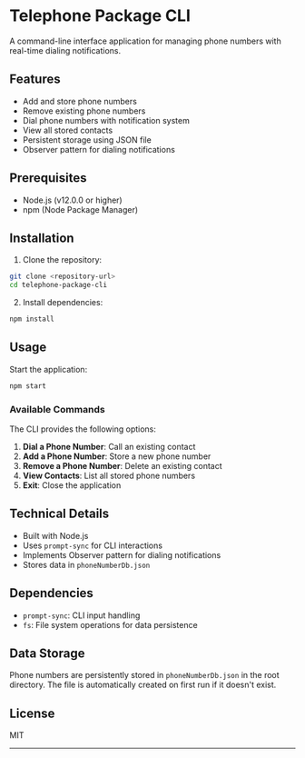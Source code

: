 # Telephone Package CLI

A command-line interface application for managing phone numbers with real-time dialing notifications.

## Features

- Add and store phone numbers
- Remove existing phone numbers
- Dial phone numbers with notification system
- View all stored contacts
- Persistent storage using JSON file
- Observer pattern for dialing notifications

## Prerequisites

- Node.js (v12.0.0 or higher)
- npm (Node Package Manager)

## Installation

1. Clone the repository:
```bash
git clone <repository-url>
cd telephone-package-cli
```

2. Install dependencies:
```bash
npm install
```

## Usage

Start the application:
```bash
npm start
```

### Available Commands

The CLI provides the following options:

1. **Dial a Phone Number**: Call an existing contact
2. **Add a Phone Number**: Store a new phone number
3. **Remove a Phone Number**: Delete an existing contact
4. **View Contacts**: List all stored phone numbers
5. **Exit**: Close the application

## Technical Details

- Built with Node.js
- Uses `prompt-sync` for CLI interactions
- Implements Observer pattern for dialing notifications
- Stores data in `phoneNumberDb.json`

## Dependencies

- `prompt-sync`: CLI input handling
- `fs`: File system operations for data persistence

## Data Storage

Phone numbers are persistently stored in `phoneNumberDb.json` in the root directory. The file is automatically created on first run if it doesn't exist.

## License

MIT

---